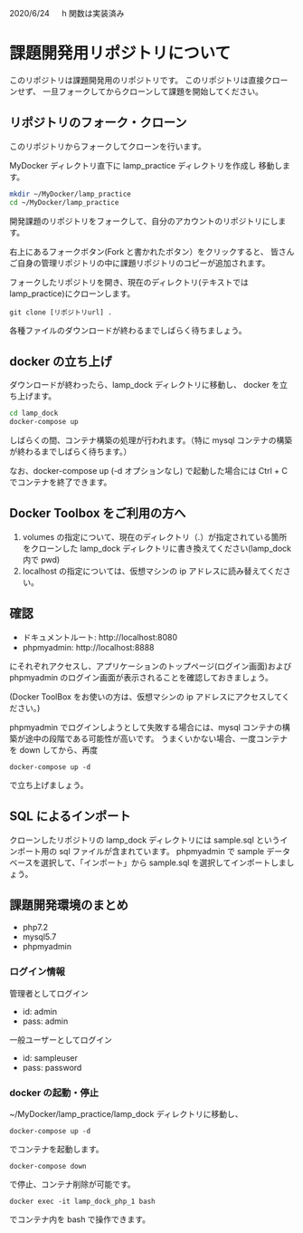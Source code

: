 2020/6/24 　 h 関数は実装済み

# 課題開発用リポジトリについて

このリポジトリは課題開発用のリポジトリです。
このリポジトリは直接クローンせず、
一旦フォークしてからクローンして課題を開始してください。

## リポジトリのフォーク・クローン

このリポジトリからフォークしてクローンを行います。

MyDocker ディレクトリ直下に
lamp_practice ディレクトリを作成し
移動します。

```bash
mkdir ~/MyDocker/lamp_practice
cd ~/MyDocker/lamp_practice
```

開発課題のリポジトリをフォークして、自分のアカウントのリポジトリにします。

右上にあるフォークボタン(Fork と書かれたボタン）をクリックすると、
皆さんご自身の管理リポジトリの中に課題リポジトリのコピーが追加されます。

フォークしたリポジトリを開き、現在のディレクトリ(テキストでは lamp_practice)にクローンします。

```
git clone [リポジトリurl] .
```

各種ファイルのダウンロードが終わるまでしばらく待ちましょう。

## docker の立ち上げ

ダウンロードが終わったら、lamp_dock ディレクトリに移動し、
docker を立ち上げます。

```bash
cd lamp_dock
docker-compose up
```

しばらくの間、コンテナ構築の処理が行われます。（特に mysql コンテナの構築が終わるまでしばらく待ちます。）

なお、docker-compose up (-d オプションなし) で起動した場合には
Ctrl + C でコンテナを終了できます。

## Docker Toolbox をご利用の方へ

1. volumes の指定について、現在のディレクトリ（.）が指定されている箇所をクローンした lamp_dock ディレクトリに書き換えてください(lamp_dock 内で pwd)
2. localhost の指定については、仮想マシンの ip アドレスに読み替えてください。

## 確認

- ドキュメントルート: http://localhost:8080
- phpmyadmin: http://localhost:8888

にそれぞれアクセスし、アプリケーションのトップページ(ログイン画面)および
phpmyadmin のログイン画面が表示されることを確認しておきましょう。

(Docker ToolBox をお使いの方は、仮想マシンの ip アドレスにアクセスしてください。)

phpmyadmin でログインしようとして失敗する場合には、mysql コンテナの構築が途中の段階である可能性が高いです。
うまくいかない場合、一度コンテナを down してから、再度

```
docker-compose up -d
```

で立ち上げましょう。

## SQL によるインポート

クローンしたリポジトリの lamp_dock ディレクトリには sample.sql というインポート用の sql ファイルが含まれています。
phpmyadmin で sample データベースを選択して、「インポート」から sample.sql を選択してインポートしましょう。

## 課題開発環境のまとめ

- php7.2
- mysql5.7
- phpmyadmin

### ログイン情報

管理者としてログイン

- id: admin
- pass: admin

一般ユーザーとしてログイン

- id: sampleuser
- pass: password

### docker の起動・停止

~/MyDocker/lamp_practice/lamp_dock ディレクトリに移動し、

```
docker-compose up -d
```

でコンテナを起動します。

```
docker-compose down
```

で停止、コンテナ削除が可能です。

```
docker exec -it lamp_dock_php_1 bash
```

でコンテナ内を bash で操作できます。
